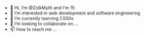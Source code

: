 - 👋 Hi, I’m @ZolkMyth and I'm 15 
- 👀 I’m interested in web development and software engineering
- 🌱 I’m currently learning CS50x
- 💞️ I’m looking to collaborate on ...
- 📫 How to reach me ...

<!---
ZolkMyth/ZolkMyth is a ✨ special ✨ repository because its `README.md` (this file) appears on your GitHub profile.
You can click the Preview link to take a look at your changes.
--->
